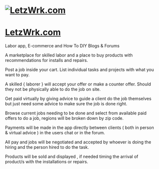 # [![LetzWrk.com](https://vercel.com/button)](https://www.letzwrk.com)

# [LetzWrk.com](https://www.letzwrk.com)

Labor app, E-commerce and How To DIY Blogs & Forums

A marketplace for skilled labor and a place to buy products with recommendations for installs and repairs.

Post a job inside your cart. List individual tasks and projects with what you want to pay.

A skilled { laborer } will accept your offer or make a counter offer. Should they not be physically able to do the job on site.

Get paid virtually by giving advice to guide a client do the job themselves but just need some advice to make sure the job is done right.

Browse current jobs needing to be done and select from available paid offers to do a job, regions will be broken down by zip code.

Payments will be made in the app directly between clients ( both in person & virtual advice ) in the users chat or in the forum.

All pay and jobs will be negotiated and accepted by whoever is doing the hiring and the person hired to do the task.

Products will be sold and displayed , if needed timing the arrival of product/s with the installations or repairs.
